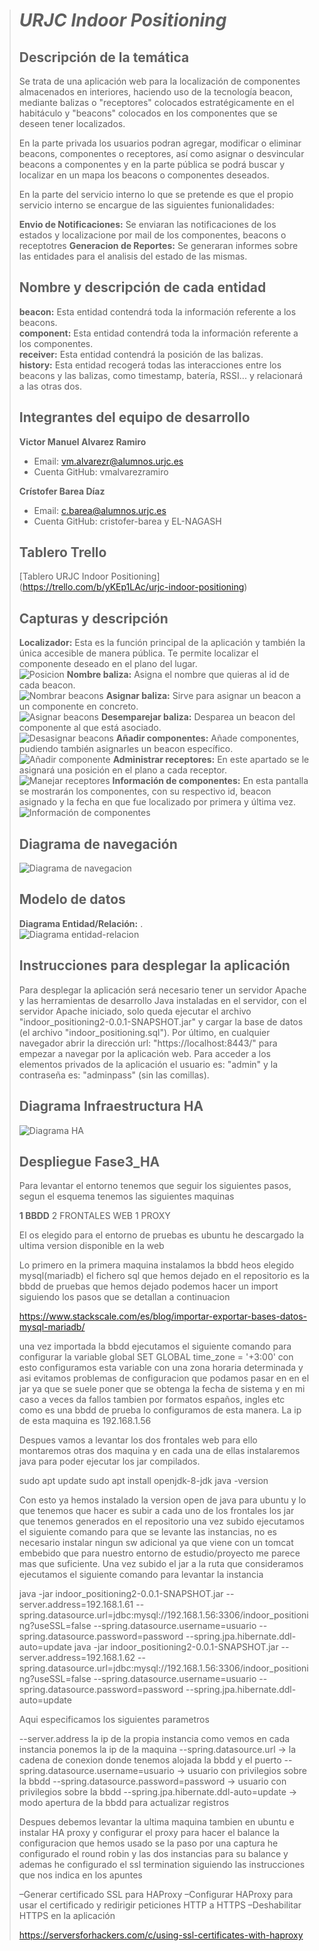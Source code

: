 > # ***URJC Indoor Positioning***
>
> ## Descripción de la temática
>
> Se trata de una aplicación web para la localización de componentes almacenados en interiores, haciendo uso de la tecnología beacon, mediante balizas o "receptores"
> colocados estratégicamente en el habitáculo
> y "beacons" colocados en los componentes que se deseen tener localizados.
>
> En la parte privada los usuarios podran agregar, modificar o eliminar beacons, componentes o receptores, así como asignar o desvincular beacons a
> componentes y en la parte pública se podrá buscar y localizar
> en un mapa los beacons o componentes deseados.
>
> En la parte del servicio interno lo que se pretende es que el propio servicio interno se encargue de las siguientes funionalidades:
>
> **Envio de Notificaciones:** Se enviaran las notificaciones de los estados y localizacione por mail de los componentes, beacons o receptotres
> **Generacion de Reportes:** Se generaran informes sobre las entidades para el analisis del estado de las mismas.
>
> ## Nombre y descripción de cada entidad
>
> **beacon:** Esta entidad contendrá toda la información referente a los beacons.<br/>
> **component:** Esta entidad contendrá toda la información referente a los componentes.<br/>
> **receiver:** Esta entidad contendrá la posición de las balizas.<br/>
> **history:** Esta entidad recogerá todas las interacciones entre los beacons y las balizas, como timestamp, batería, RSSI... y relacionará a las otras dos.<br/>
>
> ## Integrantes del equipo de desarrollo
>
> **Victor Manuel Alvarez Ramiro**<br/>
>   * Email: vm.alvarezr@alumnos.urjc.es<br/>
>   * Cuenta GitHub: vmalvarezramiro<br/>
>
> **Crístofer Barea Díaz**<br/>
>   * Email: c.barea@alumnos.urjc.es<br/>
>   * Cuenta GitHub: cristofer-barea y EL-NAGASH<br/>
>
> ## Tablero Trello
>  [Tablero URJC Indoor Positioning] (https://trello.com/b/yKEp1LAc/urjc-indoor-positioning)
>
> ## Capturas y descripción
> **Localizador:** Esta es la función principal de la aplicación y también la única accesible de manera pública. Te permite localizar el componente deseado en el plano del lugar.<br/>
> ![Posicion](https://github.com/vmalvarezramiro/URJC_Indoor_Positioning/blob/master/localizador.jpg)
> **Nombre baliza:** Asigna el nombre que quieras al id de cada beacon.<br/>
> ![Nombrar beacons](https://github.com/vmalvarezramiro/URJC_Indoor_Positioning/blob/master/nombre.jpg)
> **Asignar baliza:** Sirve para asignar un beacon a un componente en concreto.<br/>
> ![Asignar beacons](https://github.com/vmalvarezramiro/URJC_Indoor_Positioning/blob/master/asignar.jpg)
> **Desemparejar baliza:** Desparea un beacon del componente al que está asociado.<br/>
> ![Desasignar beacons](https://github.com/vmalvarezramiro/URJC_Indoor_Positioning/blob/master/desemparejar.jpg)
> **Añadir componentes:** Añade componentes, pudiendo también asignarles un beacon específico.<br/>
> ![Añadir componente](https://github.com/vmalvarezramiro/URJC_Indoor_Positioning/blob/master/componente.jpg)
> **Administrar receptores:** En este apartado se le asignará una posición en el plano a cada receptor.<br/>
> ![Manejar receptores](https://github.com/vmalvarezramiro/URJC_Indoor_Positioning/blob/master/receptores.jpg)
> **Información de componentes:** En esta pantalla se mostrarán los componentes, con su respectivo id, beacon asignado y la fecha en que fue localizado por primera y última vez.<br/>
> ![Información de componentes](https://github.com/vmalvarezramiro/URJC_Indoor_Positioning/blob/master/informacion.jpg)
>
> ## Diagrama de navegación
> ![Diagrama de navegacion](https://github.com/vmalvarezramiro/URJC_Indoor_Positioning/blob/master/navegacion.jpg)
>
> ## Modelo de datos
> **Diagrama Entidad/Relación:** .<br/>
> ![Diagrama entidad-relacion](https://github.com/vmalvarezramiro/URJC_Indoor_Positioning/blob/master/entidad-relacion.jpg)
>
> ## Instrucciones para desplegar la aplicación
>  Para desplegar la aplicación será necesario tener un servidor Apache y las herramientas de desarrollo Java instaladas en el servidor, con el servidor Apache iniciado, solo queda ejecutar el archivo "indoor_positioning2-0.0.1-SNAPSHOT.jar" y cargar la base de datos (el archivo "indoor_positioning.sql"). Por último, en cualquier navegador abrir la dirección url: "https://localhost:8443/" para empezar a navegar por la aplicación web. Para acceder a los elementos privados de la aplicación el usuario es: "admin" y la contraseña es: "adminpass" (sin las comillas).<br/>
>
> ## Diagrama Infraestructura HA
> ![Diagrama HA](https://github.com/vmalvarezramiro/URJC_Indoor_Positioning/blob/master/Fase3_HA.png)
> 
> ## Despliegue Fase3_HA
> Para levantar el entorno tenemos que seguir los siguientes pasos, segun el esquema tenemos las siguientes maquinas
> 
> **1 BBDD**
> 2 FRONTALES WEB
> 1 PROXY
> 
> El os elegido para el entorno de pruebas es ubuntu he descargado la ultima version disponible en la web
> 
> Lo primero en la primera maquina instalamos la bbdd heos elegido mysql(mariadb) el fichero sql que hemos dejado en el repositorio es la bbdd de pruebas que hemos dejado podemos hacer
> un import siguiendo los pasos que se detallan a continuacion
> 
> https://www.stackscale.com/es/blog/importar-exportar-bases-datos-mysql-mariadb/
> 
> una vez importada la bbdd ejecutamos el siguiente comando para configurar la variable global SET GLOBAL time_zone = '+3:00'
> con esto configuramos esta variable con una zona horaria determinada y asi evitamos problemas de configuracion que podamos pasar en en el jar ya que se suele poner que se obtenga
> la fecha de sistema y en mi caso a veces da fallos tambien por formatos españos, ingles etc como es una bbdd de prueba lo configuramos de esta manera.
> La ip de esta maquina es 192.168.1.56
> 
> 
> Despues vamos a levantar los dos frontales web para ello montaremos otras dos maquina y en cada una de ellas instalaremos java para poder ejecutar los jar compilados.
> 
> sudo apt update
> sudo apt install openjdk-8-jdk
> java -version
> 
> Con esto ya hemos instalado la version open de java para ubuntu y lo que tenemos que hacer es subir a cada uno de los frontales los jar que tenemos generados en el repositorio
> una vez subido ejecutamos el siguiente comando para que se levante las instancias, no es necesario instalar ningun sw adicional ya que viene con un tomcat embebido que para 
> nuestro entorno de estudio/proyecto me parece mas que suficiente.
> Una vez subido el jar a la ruta que consideramos ejecutamos el siguiente comando para levantar la instancia
> 
> java -jar indoor_positioning2-0.0.1-SNAPSHOT.jar --server.address=192.168.1.61 --spring.datasource.url=jdbc:mysql://192.168.1.56:3306/indoor_positioning?useSSL=false --spring.datasource.username=usuario --spring.datasource.password=password --spring.jpa.hibernate.ddl-auto=update
> java -jar indoor_positioning2-0.0.1-SNAPSHOT.jar --server.address=192.168.1.62 --spring.datasource.url=jdbc:mysql://192.168.1.56:3306/indoor_positioning?useSSL=false --spring.datasource.username=usuario --spring.datasource.password=password --spring.jpa.hibernate.ddl-auto=update
> 
> Aqui especificamos los siguientes parametros
> 
> --server.address la ip de la propia instancia como vemos en cada instancia ponemos la ip de la maquina
> --spring.datasource.url -> la cadena de conexion donde tenemos alojada la bbdd y el puerto
> --spring.datasource.username=usuario  -> usuario con privilegios sobre la bbdd
> --spring.datasource.password=password -> usuario con privilegios sobre la bbdd
> --spring.jpa.hibernate.ddl-auto=update -> modo apertura de la bbdd para actualizar registros
> 
> Despues debemos levantar la ultima maquina tambien en ubuntu e instalar HA proxy y configurar el proxy para hacer el balance la configuracion que hemos usado se la paso por una captura
> he configurado el round robin y las dos instancias para su balance y ademas he configurado el ssl termination siguiendo las instrucciones que nos indica en los apuntes
> 
> –Generar certificado SSL para HAProxy
> –Configurar HAProxy para usar el certificado y redirigir peticiones HTTP a HTTPS
> –Deshabilitar HTTPS en la aplicación
> 
> https://serversforhackers.com/c/using-ssl-certificates-with-haproxy